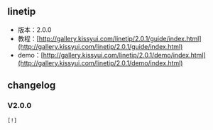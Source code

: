 ## linetip

* 版本：2.0.0
* 教程：[http://gallery.kissyui.com/linetip/2.0.1/guide/index.html](http://gallery.kissyui.com/linetip/2.0.1/guide/index.html)
* demo：[http://gallery.kissyui.com/linetip/2.0.1/demo/index.html](http://gallery.kissyui.com/linetip/2.0.1/demo/index.html)

## changelog

### V2.0.0

    [!]


